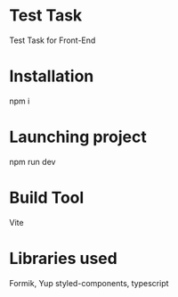 # Test Task
 Test Task for Front-End

# Installation
npm i

# Launching project
npm run dev

# Build Tool
Vite

# Libraries used
Formik,
Yup
styled-components,
typescript


